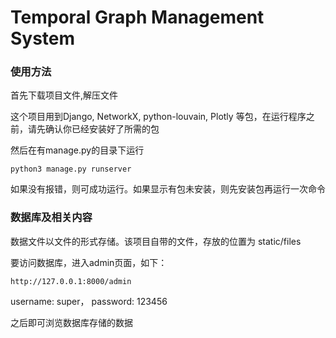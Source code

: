 # Temporal Graph Management System

### 使用方法

首先下载项目文件,解压文件

这个项目用到Django, NetworkX, python-louvain, Plotly 等包，在运行程序之前，请先确认你已经安装好了所需的包

然后在有manage.py的目录下运行
```
python3 manage.py runserver
```
如果没有报错，则可成功运行。如果显示有包未安装，则先安装包再运行一次命令

### 数据库及相关内容

数据文件以文件的形式存储。该项目自带的文件，存放的位置为 static/files

要访问数据库，进入admin页面，如下：

```
http://127.0.0.1:8000/admin
```

username: super， password: 123456

之后即可浏览数据库存储的数据
